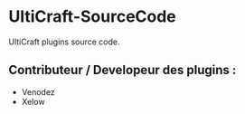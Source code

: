 # UltiCraft-SourceCode
UltiCraft plugins source code.

## Contributeur / Developeur des plugins :
- Venodez
- Xelow
